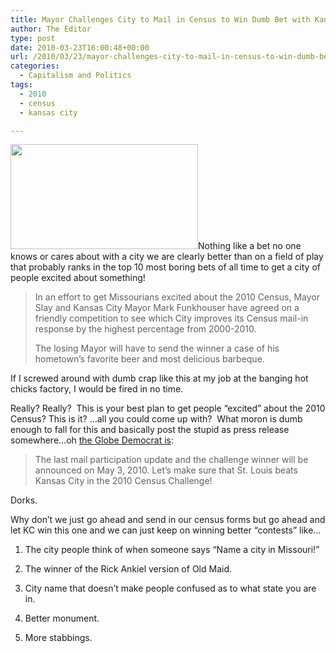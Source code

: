 ```yaml
---
title: Mayor Challenges City to Mail in Census to Win Dumb Bet with Kansas City
author: The Editor
type: post
date: 2010-03-23T16:00:48+00:00
url: /2010/03/23/mayor-challenges-city-to-mail-in-census-to-win-dumb-bet-with-kansas-city/
categories:
  - Capitalism and Politics
tags:
  - 2010
  - census
  - kansas city

---
```

[<img class="alignright size-full wp-image-3669" title="2010-census-logo" src="http://punchingkitty.com/wp-content/uploads/2010/03/2010-census-logo.jpeg" alt="" width="300" height="168" />][1]Nothing like a bet no one knows or cares about with a city we are clearly better than on a field of play that probably ranks in the top 10 most boring bets of all time to get a city of people excited about something!

> In an effort to get Missourians excited about the 2010 Census, Mayor Slay and Kansas City Mayor Mark Funkhouser have agreed on a friendly competition to see which City improves its Census mail-in response by the highest percentage from 2000-2010.
> 
> The losing Mayor will have to send the winner a case of his hometown’s favorite beer and most delicious barbeque.

If I screwed around with dumb crap like this at my job at the banging hot chicks factory, I would be fired in no time.

Really? Really?  This is your best plan to get people &#8220;excited&#8221; about the 2010 Census? This is it? &#8230;all you could come up with?  What moron is dumb enough to fall for this and basically post the stupid as press release somewhere&#8230;oh <a href="http://www.globe-democrat.com/news/2010/mar/22/st-louis-mayor-slay-issues-census-challenge/" target="_blank">the Globe Democrat is</a>:

> The last mail participation update and the challenge winner will be announced on May 3, 2010. Let’s make sure that St. Louis beats Kansas City in the 2010 Census Challenge!

Dorks.

Why don&#8217;t we just go ahead and send in our census forms but go ahead and let KC win this one and we can just keep on winning better &#8220;contests&#8221; like&#8230;

1. The city people think of when someone says &#8220;Name a city in Missouri!&#8221;

2. The winner of the Rick Ankiel version of Old Maid.

3. City name that doesn&#8217;t make people confused as to what state you are in.

4. Better monument.

5. More stabbings.

 [1]: http://punchingkitty.com/wp-content/uploads/2010/03/2010-census-logo.jpeg